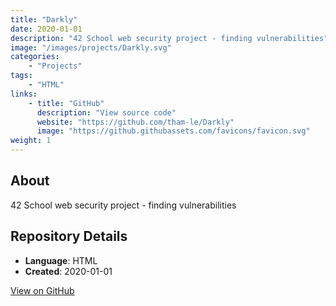 ```yaml
---
title: "Darkly"
date: 2020-01-01
description: "42 School web security project - finding vulnerabilities"
image: "/images/projects/Darkly.svg"
categories:
    - "Projects"
tags:
    - "HTML"
links:
    - title: "GitHub"
      description: "View source code"
      website: "https://github.com/tham-le/Darkly"
      image: "https://github.githubassets.com/favicons/favicon.svg"
weight: 1
---
```


## About

42 School web security project - finding vulnerabilities

## Repository Details

- **Language**: HTML
- **Created**: 2020-01-01

[View on GitHub](https://github.com/tham-le/Darkly)
